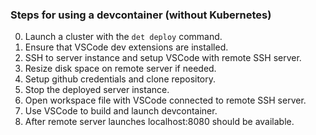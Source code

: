 ### Steps for using a devcontainer (without Kubernetes)

0. Launch a cluster with the `det deploy` command.
1. Ensure that VSCode dev extensions are installed.
2. SSH to server instance and setup VSCode with remote SSH server.
3. Resize disk space on remote server if needed.
4. Setup github credentials and clone repository.
5. Stop the deployed server instance.
6. Open workspace file with VSCode connected to remote SSH server.
7. Use VSCode to build and launch devcontainer.
8. After remote server launches localhost:8080 should be available.
